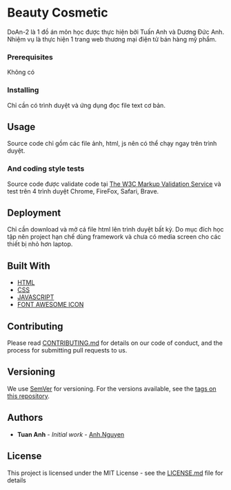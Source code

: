 # Beauty Cosmetic
DoAn-2 là 1 đồ án môn học được thực hiện bởi Tuấn Anh và Dương Đức Anh. Nhiệm vụ là thực hiện 1 trang web thương mại điện tử bán hàng mỹ phẩm.
### Prerequisites
Không có
### Installing
Chỉ cần có trình duyệt và ứng dụng đọc file text cơ bản.
## Usage
Source code chỉ gồm các file ảnh, html, js nên có thể chạy ngay trên trình duyệt.
### And coding style tests
Source code được validate code tại [The W3C Markup Validation Service](http://validator.w3.org/) và test trên 4 trình duyệt Chrome, FireFox, Safari, Brave.
## Deployment
Chỉ cần download và mở cá file html lên trình duyệt bất kỳ. Do mục đích học tập nên project hạn chế dùng framework và chưa có media screen cho các thiết bị nhỏ hơn laptop.
## Built With
* [HTML](https://www.w3schools.com/html/)
* [CSS](https://www.w3schools.com/css/)
* [JAVASCRIPT](https://www.w3schools.com/js/)
* [FONT AWESOME ICON](https://fontawesome.com/icons?d=gallery)
## Contributing
Please read [CONTRIBUTING.md](https://gist.github.com/PurpleBooth/b24679402957c63ec426) for details on our code of conduct, and the process for submitting pull requests to us.
## Versioning
We use [SemVer](http://semver.org/) for versioning. For the versions available, see the [tags on this repository](https://github.com/your/project/tags). 
## Authors
* **Tuan Anh** - *Initial work* - [Anh.Nguyen](https://https://github.com/AnhNguyen92)
## License
This project is licensed under the MIT License - see the [LICENSE.md](LICENSE.md) file for details
